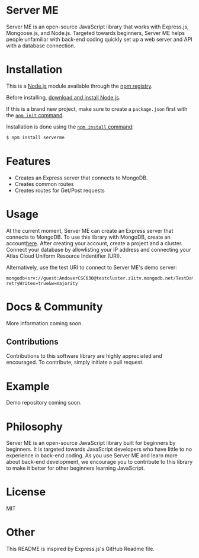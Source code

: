 # Server ME

Server ME is an open-source JavaScript library that works with Express.js, Mongoose.js, and Node.js. Targeted towards beginners, Server ME helps people unfamiliar with back-end coding quickly set up a web server and API with a database connection.

# Installation

This is a [Node.js](https://nodejs.org/en/) module available through the
[npm registry](https://www.npmjs.com/).

Before installing, [download and install Node.js](https://nodejs.org/en/download/).

If this is a brand new project, make sure to create a `package.json` first with
the [`npm init` command](https://docs.npmjs.com/creating-a-package-json-file).

Installation is done using the
[`npm install` command](https://docs.npmjs.com/getting-started/installing-npm-packages-locally):

```bash
$ npm install serverme
```

# Features

- Creates an Express server that connects to MongoDB.
- Creates common routes
- Creates routes for Get/Post requests

# Usage

At the current moment, Server ME can create an Express server that connects to MongoDB. To use this library with MongoDB, create an account[here](https://www.mongodb.com/cloud/atlas). After creating your account, create a project and a cluster. Connect your database by allowlisting your IP address and connecting your Atlas Cloud Uniform Resource Indentifier (URI).

Alternatively, use the test URI to connect to Server ME's demo server:

```
mongodb+srv://guest:AndoverCSC630@testcluster.z1itv.mongodb.net/TestDatabase?retryWrites=true&w=majority
```

# Docs & Community

More information coming soon.

## Contributions

Contributions to this software library are highly appreciated and encouraged. To contribute, simply initiate a pull request.

# Example

Demo repository coming soon.

# Philosophy

Server ME is an open-source JavaScript library built for beginners by beginners. It is targeted towards JavaScript developers who have little to no experience in back-end coding. As you use Server ME and learn more about back-end development, we encourage you to contribute to this library to make it better for other beginners learning JavaScript.

# License

MIT

# Other

This README is inspired by Express.js's GitHub Readme file.
